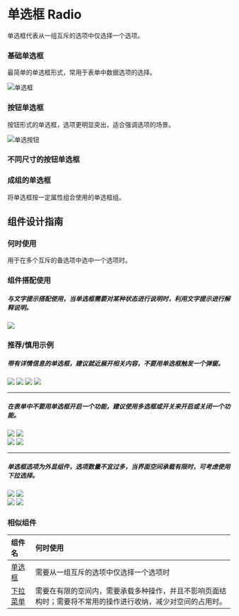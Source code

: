 # 单选框 Radio

单选框代表从一组互斥的选项中仅选择一个选项。




### 基础单选框
最简单的单选框形式，常用于表单中数据选项的选择。

![单选框](https://tdesign.gtimg.com/site/design/images/单选框.jpg)



### 按钮单选框
按钮形式的单选框，选项更明显突出，适合强调选项的场景。

![单选按钮](https://tdesign.gtimg.com/site/design/images/单选按钮-1842073.jpg)


### 不同尺寸的按钮单选框

### 成组的单选框
将单选框按一定属性组合使用的单选框组。



## 组件设计指南



### 何时使用

用于在多个互斥的备选项中选中一个选项时。


### 组件搭配使用

##### 与文字提示搭配使用，当单选框需要对某种状态进行说明时，利用文字提示进行解释说明。


<img src="https://oteam-tdesign-1258344706.cos.ap-guangzhou.myqcloud.com/site/design/%E5%8D%95%E9%80%89%E6%A1%86----------1@2x.png" />


### 推荐/慎用示例

##### 带有详情信息的单选框，建议就近展开相关内容，不要用单选框触发一个弹窗。



<img src="https://oteam-tdesign-1258344706.cos.ap-guangzhou.myqcloud.com/site/design/radio-2@2x.png" />
<img class="tag" src="https://oteam-tdesign-1258344706.cos.ap-guangzhou.myqcloud.com/site/doc/good.png" />


<img src="https://oteam-tdesign-1258344706.cos.ap-guangzhou.myqcloud.com/site/design/radio-3@2x.png" />
<img class="tag" src="https://oteam-tdesign-1258344706.cos.ap-guangzhou.myqcloud.com/site/doc/bad.png" />

<hr />

##### 在表单中不要用单选框开启一个功能，建议使用多选框或开关来开启或关闭一个功能。

<div class="legend">
  <div class="item">
    <img src="https://oteam-tdesign-1258344706.cos.ap-guangzhou.myqcloud.com/site/design/radio-4@2x.png" />
    <img class="tag" src="https://oteam-tdesign-1258344706.cos.ap-guangzhou.myqcloud.com/site/doc/good.png" />
  </div>

  <div class="item">
    <img src="https://oteam-tdesign-1258344706.cos.ap-guangzhou.myqcloud.com/site/design/radio-5@2x.png" />
    <img class="tag" src="https://oteam-tdesign-1258344706.cos.ap-guangzhou.myqcloud.com/site/doc/bad.png" />
  </div>
</div>

<hr />

##### 单选框选项为外显组件，选项数量不宜过多，当界面空间承载有限时，可考虑使用下拉选择。

<div class="legend">
  <div class="item">
    <img src="https://oteam-tdesign-1258344706.cos.ap-guangzhou.myqcloud.com/site/design/radio-6@2x.png" />
    <img class="tag" src="https://oteam-tdesign-1258344706.cos.ap-guangzhou.myqcloud.com/site/doc/good.png" />
  </div>

  <div class="item">
    <img src="https://oteam-tdesign-1258344706.cos.ap-guangzhou.myqcloud.com/site/design/radio-7@2x.png" />
    <img class="tag" src="https://oteam-tdesign-1258344706.cos.ap-guangzhou.myqcloud.com/site/doc/bad.png" />
  </div>
</div>




### 相似组件

| 组件名   | 何时使用                                                     |
| :------- | :----------------------------------------------------------- |
| [单选框](./radio)| 需要从一组互斥的选项中仅选择一个选项时 |
| [下拉菜单](./dropdown) | 需要在有限的空间内，需要承载多种操作，并且不影响页面结构时；需要将不常用的操作进行收纳，减少对空间的占用时。 |


